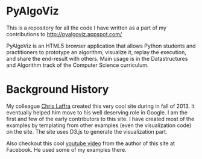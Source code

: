 PyAlgoViz
=========

This is a repository for all the code I have written as a part of my contributions to http://pyalgoviz.appspot.com/ 

PyAlgoViz is an HTML5 browser application that allows Python students and practitioners to prototype an algorithm, visualize it, replay the execution, and share the end-result with others. Main usage is in the Datastructures and Algorithm track of the Computer Science curriculum.


Background History
=====================

My colleague [Chris Laffra](http://www.chrislaffra.com/) created this very cool site during in fall of 2013. It eventually helped him move to his well deserving role in Google. I am the first and few of the early contributors to this site. I have created most of the examples by templating from other examples (even the visualization code) on the site. The site uses D3.js to generate the visualization part. 

Also checkout this cool [youtube video](https://www.youtube.com/watch?v=poQKuXgNd88) from the author of this site at Facebook. He used some of my examples there.


